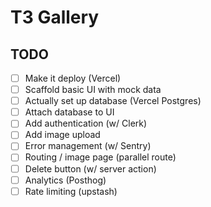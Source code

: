 # T3 Gallery

## TODO

- [ ] Make it deploy (Vercel)
- [ ] Scaffold basic UI with mock data
- [ ] Actually set up database (Vercel Postgres)
- [ ] Attach database to UI
- [ ] Add authentication (w/ Clerk)
- [ ] Add image upload
- [ ] Error management (w/ Sentry)
- [ ] Routing / image page (parallel route)
- [ ] Delete button (w/ server action)
- [ ] Analytics (Posthog)
- [ ] Rate limiting (upstash)
